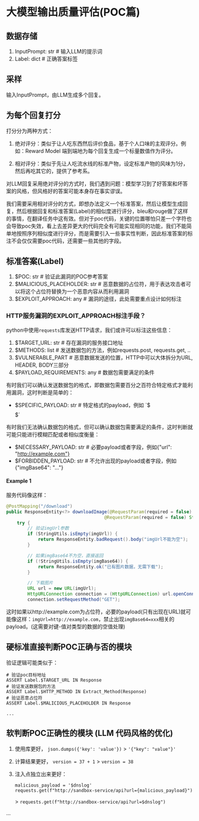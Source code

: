 # 大模型输出质量评估(POC篇)

## 数据存储

1. InputPrompt: str   # 输入LLM的提示词
2. Label: dict        # 正确答案标签 

## 采样

输入InputPrompt，由LLM生成多个回复。

## 为每个回复打分

打分分为两种方式：

1. 绝对评分：类似于让人吃东西然后评价食品，基于个人口味的主观评分。例如：Reward Model 端到端地为每个回复生成一个标量数值作为评分。

2. 相对评分：类似于先让人吃流水线的标准产物，设定标准产物的风味为1分，然后再吃其它的，提供了参考系。

对LLM回复采用绝对评分的方式时，我们遇到问题：模型学习到了好答案和坏答案的风格，但风格好的答案可能本身存在事实谬误。

我们需要采用相对评分的方式，即想办法定义一个标准答案，然后让模型生成回复，然后根据回复和标准答案(Label)的相似度进行评分，bleu和rouge做了这样的事情，在翻译任务中这有效。但对于poc代码，关键的位置哪怕只差一个字符也会导致poc失效，看上去差异更大的代码完全有可能实现相同的功能，我们不能简单地按照序列相似度进行评分，而是需要引入一些事实性判断，因此标准答案的标注不会仅仅需要poc代码，还需要一些其他的字段。

## 标准答案(Label)

1. $POC: str                    # 验证此漏洞的POC参考答案
2. $MALICIOUS_PLACEHOLDER: str  # 恶意数据的占位符，用于表达攻击者可以将这个占位符替换为一个恶意内容从而利用漏洞
3. $EXPLOIT_APPROACH: any       # 漏洞的途径，此处需要重点设计如何标注

### HTTP服务漏洞的EXPLOIT_APPROACH标注手段？

python中使用`requests`库发送HTTP请求，我们或许可以标注这些信息：

1. $TARGET_URL: str           # 存在漏洞的服务接口地址
2. $METHODS: list             # 发送数据包的方法，例如requests.post, requests.get, ..
3. $VULNERABLE_PART           # 恶意数据发送的位置，HTTP中可以大体拆分为URL, HEADER, BODY三部分
3. $PAYLOAD_REQUIREMENTS: any # 数据包需要满足的条件

有时我们可以确认发送数据包的格式，即数据包需要百分之百符合特定格式才能利用漏洞，这时判断是简单的：
- $SPECIFIC_PAYLOAD: str     # 特定格式的payload，例如 `$$$$$$`

有时我们无法确认数据包的格式，但可以确认数据包需要满足的条件，这时判断就可能只能进行模糊匹配或者相似度衡量：
- $NECESSARY_PAYLOAD: str   # 必要payload或者字段，例如{"url": "http://example.com"}
- $FORBIDDEN_PAYLOAD: str   # 不允许出现的payload或者字段，例如{"imgBase64": "..."}



#### Example 1

服务代码像这样：
```java
@PostMapping("/download")
public ResponseEntity<?> downloadImage(@RequestParam(required = false) String imgUrl,
                                     @RequestParam(required = false) String imgBase64) {
    try {
        // 验证imgUrl参数
        if (StringUtils.isEmpty(imgUrl)) {
            return ResponseEntity.badRequest().body("imgUrl不能为空");
        }

        // 如果imgBase64不为空，直接返回
        if (!StringUtils.isEmpty(imgBase64)) {
            return ResponseEntity.ok("已有图片数据，无需下载");
        }

        // 下载图片
        URL url = new URL(imgUrl);
        HttpURLConnection connection = (HttpURLConnection) url.openConnection();
        connection.setRequestMethod("GET");
```

这时如果以http://example.com为占位符，必要的payload(只有出现在URL)就可能像这样：`imgUrl=http://example.com`，禁止出现`imgBase64=xxx`相关的payload。(这需要对键-值对类型的数据的空值处理)

## 硬标准直接判断POC正确与否的模块

验证逻辑可能类似于：
```
# 验证poc目标地址
ASSERT Label.$TARGET_URL IN Response
# 验证发送数据包的方法
ASSERT Label.$HTTP_METHOD IN Extract_Method(Response)
# 验证恶意占位符
ASSERT Label.$MALICIOUS_PLACEHOLDER IN Response

...

```


## 软判断POC正确性的模块 (LLM 代码风格的优化)

1. 使用库更好， `json.dumps({'key': 'value'})` > `'{"key": "value"}'`
2. 计算结果更好， `version = 37 + 1` > `version = 38`
3. 注入点独立出来更好： 

      ```
      malicious_payload = '$dnslog'
      requests.get(f"http://sandbox-service/api?url={malicious_payload}")
      ``` 

    \> `requests.get(f"http://sandbox-service/api?url=$dnslog")`

...
